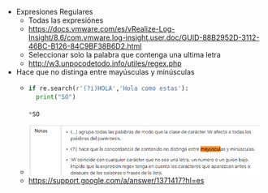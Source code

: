 - Expresiones Regulares
	- Todas las expresiónes
	- https://docs.vmware.com/es/vRealize-Log-Insight/8.6/com.vmware.log-insight.user.doc/GUID-88B2952D-3112-46BC-B126-84C9BF38B6D2.html
	- Seleccionar solo la palabra que contenga una ultima letra
	- http://w3.unpocodetodo.info/utiles/regex.php
- Hace que no distinga entre mayúsculas y minúsculas
	- ```Python
	  if re.search(r'(?i)HOLA','Hola como estas'):
	    print("SO")
	    
	  *SO
	  ```
	- ![image.png](../assets/image_1642028087150_0.png)
	- https://support.google.com/a/answer/1371417?hl=es